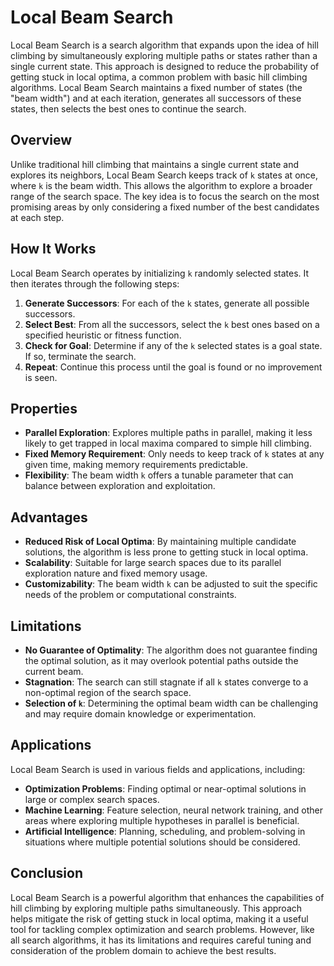 # Local Beam Search

Local Beam Search is a search algorithm that expands upon the idea of hill climbing by simultaneously exploring multiple paths or states rather than a single current state. This approach is designed to reduce the probability of getting stuck in local optima, a common problem with basic hill climbing algorithms. Local Beam Search maintains a fixed number of states (the "beam width") and at each iteration, generates all successors of these states, then selects the best ones to continue the search.

## Overview

Unlike traditional hill climbing that maintains a single current state and explores its neighbors, Local Beam Search keeps track of `k` states at once, where `k` is the beam width. This allows the algorithm to explore a broader range of the search space. The key idea is to focus the search on the most promising areas by only considering a fixed number of the best candidates at each step.

## How It Works

Local Beam Search operates by initializing `k` randomly selected states. It then iterates through the following steps:

1. **Generate Successors**: For each of the `k` states, generate all possible successors.
2. **Select Best**: From all the successors, select the `k` best ones based on a specified heuristic or fitness function.
3. **Check for Goal**: Determine if any of the `k` selected states is a goal state. If so, terminate the search.
4. **Repeat**: Continue this process until the goal is found or no improvement is seen.

## Properties

- **Parallel Exploration**: Explores multiple paths in parallel, making it less likely to get trapped in local maxima compared to simple hill climbing.
- **Fixed Memory Requirement**: Only needs to keep track of `k` states at any given time, making memory requirements predictable.
- **Flexibility**: The beam width `k` offers a tunable parameter that can balance between exploration and exploitation.

## Advantages

- **Reduced Risk of Local Optima**: By maintaining multiple candidate solutions, the algorithm is less prone to getting stuck in local optima.
- **Scalability**: Suitable for large search spaces due to its parallel exploration nature and fixed memory usage.
- **Customizability**: The beam width `k` can be adjusted to suit the specific needs of the problem or computational constraints.

## Limitations

- **No Guarantee of Optimality**: The algorithm does not guarantee finding the optimal solution, as it may overlook potential paths outside the current beam.
- **Stagnation**: The search can still stagnate if all `k` states converge to a non-optimal region of the search space.
- **Selection of `k`**: Determining the optimal beam width can be challenging and may require domain knowledge or experimentation.

## Applications

Local Beam Search is used in various fields and applications, including:

- **Optimization Problems**: Finding optimal or near-optimal solutions in large or complex search spaces.
- **Machine Learning**: Feature selection, neural network training, and other areas where exploring multiple hypotheses in parallel is beneficial.
- **Artificial Intelligence**: Planning, scheduling, and problem-solving in situations where multiple potential solutions should be considered.

## Conclusion

Local Beam Search is a powerful algorithm that enhances the capabilities of hill climbing by exploring multiple paths simultaneously. This approach helps mitigate the risk of getting stuck in local optima, making it a useful tool for tackling complex optimization and search problems. However, like all search algorithms, it has its limitations and requires careful tuning and consideration of the problem domain to achieve the best results.
